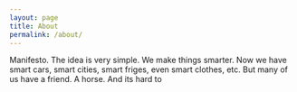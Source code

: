 ```yaml
---
layout: page
title: About
permalink: /about/
---
```

Manifesto.
The idea is very simple. We make things smarter. Now we have smart cars, smart cities, smart friges, even smart clothes, etc. But many of us have a friend. A horse.
And its hard to 
